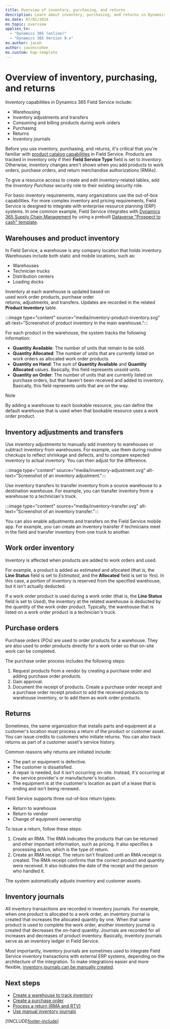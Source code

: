 ```yaml
---
title: Overview of inventory, purchasing, and returns
description: Learn about inventory, purchasing, and returns in Dynamics 365 Field Service.
ms.date: 07/01/2024
ms.topic: overview
applies_to: 
  - "Dynamics 365 (online)"
  - "Dynamics 365 Version 9.x"
ms.author: jacoh
author: jasonccohen
ms.custom: bap-template
---
```


# Overview of inventory, purchasing, and returns

Inventory capabilities in Dynamics 365 Field Service include:

- Warehousing
- Inventory adjustments and transfers
- Consuming and billing products during work orders
- Purchasing
- Returns
- Inventory journals

Before you use inventory, purchasing, and returns, it's critical that you're familiar with [product catalog capabilities](create-product-or-service.md) in Field Service. Products are tracked in inventory only if their **Field Service Type** field is set to *Inventory*. Otherwise, inventory changes aren't shown when you add products to work orders, purchase orders, and return merchandise authorizations (RMAs).

To give a resource access to create and edit inventory-related tables, add the *Inventory Purchase* security role to their existing security role.

For basic inventory requirements, many organizations use the out-of-box capabilities. For more complex inventory and pricing requirements, Field Service is designed to integrate with enterprise resource planning (ERP) systems. In one common example, Field Service integrates with [Dynamics 365 Supply Chain Management](/dynamics365/supply-chain/sales-marketing/prospect-to-cash) by using a prebuilt [Dataverse "Prospect to cash" template](https://appsource.microsoft.com/product/dynamics-365/mscrm.c7a48b40-eed3-4d67-93ba-f2364281feb3?src=office&tab=Overview).

## Warehouses and product inventory

In Field Service, a warehouse is any company location that holds inventory. Warehouses include both static and mobile locations, such as:

- Warehouses
- Technician trucks
- Distribution centers
- Loading docks

Inventory at each warehouse is updated based on used work order products, purchase order returns, adjustments, and transfers. Updates are recorded in the related **Product Inventory** table.

:::image type="content" source="media/inventory-product-inventory.svg" alt-text="Screenshot of product inventory in the main warehouse.":::

For each product in the warehouse, the system tracks the following information:

- **Quantity Available**: The number of units that remain to be sold.
- **Quantity Allocated**: The number of units that are currently listed on work orders as allocated work order products.
- **Quantity on Hand**: The sum of **Quantity Available** and **Quantity Allocated** values. Basically, this field represents unsold units.
- **Quantity on Order**: The number of units that are currently listed on purchase orders, but that haven't been received and added to inventory. Basically, this field represents units that are on the way.

> [!NOTE]
> By adding a warehouse to each bookable resource, you can define the default warehouse that is used when that bookable resource uses a work order product.

## Inventory adjustments and transfers

Use inventory adjustments to manually add inventory to warehouses or subtract inventory from warehouses. For example, use them during routine checkups to reflect shrinkage and defects, and to compare expected inventory to actual inventory. You can then adjust for the difference.

:::image type="content" source="media/inventory-adjustment.svg" alt-text="Screenshot of an inventory adjustment.":::

Use inventory transfers to transfer inventory from a source warehouse to a destination warehouse. For example, you can transfer inventory from a warehouse to a technician's truck.

:::image type="content" source="media/inventory-transfer.svg" alt-text="Screenshot of an inventory transfer.":::

You can also enable adjustments and transfers on the Field Service mobile app. For example, you can create an inventory transfer if technicians meet in the field and transfer inventory from one truck to another.

## Work order inventory

Inventory is affected when products are added to work orders and used. 

For example, a product is added as estimated and allocated (that is, the **Line Status** field is set to *Estimated*, and the **Allocated** field is set to *Yes*). In this case, a portion of inventory is reserved from the specified warehouse, but it isn't actually deducted.

If a work order product is used during a work order (that is, the **Line Status** field is set to *Used*), the inventory at the related warehouse is deducted by the quantity of the work order product. Typically, the warehouse that is listed on a work order product is a technician's truck.

## Purchase orders

Purchase orders (POs) are used to order products for a warehouse. They are also used to order products directly for a work order so that on-site work can be completed.

The purchase order process includes the following steps:

1. Request products from a vendor by creating a purchase order and adding purchase order products.
1. Gain approval.
1. Document the receipt of products. Create a purchase order receipt and a purchase order receipt product to add the received products to warehouse inventory, or to add them as work order products.

## Returns

Sometimes, the same organization that installs parts and equipment at a customer's location must process a return of the product or customer asset. You can issue credits to customers who initiate returns. You can also track returns as part of a customer asset's service history.

Common reasons why returns are initiated include:

- The part or equipment is defective.
- The customer is dissatisfied.
- A repair is needed, but it isn't occurring on-site. Instead, it's occurring at the service provider's or manufacturer's location.
- The equipment is at the customer's location as part of a lease that is ending and isn't being renewed.

Field Service supports three out-of-box return types:

- Return to warehouse
- Return to vendor
- Change of equipment ownership

To issue a return, follow these steps:

1. Create an RMA. The RMA indicates the products that can be returned and other important information, such as pricing. It also specifies a processing action, which is the type of return.
1. Create an RMA receipt. The return isn't finalized until an RMA receipt is created. The RMA receipt confirms that the correct product and quantity were received. It also indicates the date of the receipt and the person who handled it.

The system automatically adjusts inventory and customer assets.

## Inventory journals

All inventory transactions are recorded in inventory journals. For example, when one product is allocated to a work order, an inventory journal is created that increases the allocated quantity by one. When that same product is used to complete the work order, another inventory journal is created that decreases the on-hand quantity. Journals are recorded for all increases and decreases of product inventory. Basically, inventory journals serve as an inventory ledger in Field Service.

Most importantly, inventory journals are sometimes used to integrate Field Service inventory transactions with external ERP systems, depending on the architecture of the integration. To make integrations easier and more flexible, [inventory journals can be manually created](manual-inventory-journals.md).

## Next steps

- [Create a warehouse to track inventory](create-warehouse.md)
- [Create a purchase order](create-purchase-order.md)
- [Process a return (RMA and RTV)](process-return.md)
- [Use manual inventory journals](manual-inventory-journals.md)

[!INCLUDE[footer-include](../includes/footer-banner.md)]
